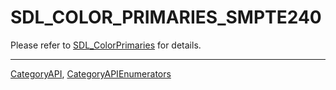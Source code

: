 # SDL_COLOR_PRIMARIES_SMPTE240

Please refer to [SDL_ColorPrimaries](SDL_ColorPrimaries) for details.

----
[CategoryAPI](CategoryAPI), [CategoryAPIEnumerators](CategoryAPIEnumerators)

